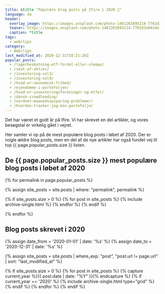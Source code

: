 ```yaml
---
title: &title "Populære blog posts på Ifire i 2020 🥇"
language: da
header:
  overlay_image: https://images.unsplash.com/photo-1461263895214-7761d3a942de?ixid=MXwxMjA3fDB8MHxwaG90by1wYWdlfHx8fGVufDB8fHw%3D&ixlib=rb-1.2.1&auto=format&fit=crop&w=1984&q=80
  teaser: https://images.unsplash.com/photo-1461263895214-7761d3a942de?ixid=MXwxMjA3fDB8MHxwaG90by1wYWdlfHx8fGVufDB8fHw%3D&ixlib=rb-1.2.1&auto=format&fit=crop&w=400&q=80
  caption: *title
tags:
  - webclips
category:
  - Webclips
last_modified_at: 2020-12-31T18:21:26Z
popular_posts:
  - /lagerbeskatning-etf-fordel-eller-ulempe/
  - /skat-af-aktier/
  - /investering-vol3/
  - /investering-vol9/
  - /hvad-er-okonomisk-frihed/
  - /ejendomme-i-portefoljen/
  - /hvad-er-investeringsforeninger-og-etfer/
  - /dansk-crowdlending/
  - /nordnet-maanedsopsparing-problemer/
  - /hvordan-tracker-jeg-min-portefolje/
---
```


Det har været et godt år på Ifire. Vi har skrevet en del artikler, og vores besøgstal er virkelig gået i vejret.

Her samler vi op på de mest populære blog posts i løbet af 2020. Der er nogle ældre blog posts, men en del af de nye artikler har også fundet vej til top {{ page.popular_posts.size }} listen.

## De {{ page.popular_posts.size }} mest populære blog posts i løbet af 2020

{% for permalink in page.popular_posts %}

{% assign site_posts = site.posts | where: "permalink", permalink %}

{% if site_posts.size > 0 %}
  {% for post in site_posts %}
    {% include archive-single.html %}
  {% endfor %}
{% endif %}

{% endfor %}

## Blog posts skrevet i 2020

{% assign date_from = '2020-01-01' | date: '%s' %}
{% assign date_to = '2020-12-31' | date: '%s' %}

{% assign site_posts = site.posts | where_exp: "post", "post.url != page.url" | sort: "last_modified_at" %}

<div class="feature__wrapper">

{% if site_posts.size > 0 %}
  {% for post in site_posts %}
    {% capture current_year %}{{ post.date | date: "%Y" }}{% endcapture %}
    {% if current_year == '2020' %}
      {% include archive-single.html type="grid" %}
    {% endif %}
  {% endfor %}
{% endif %}

</div>
